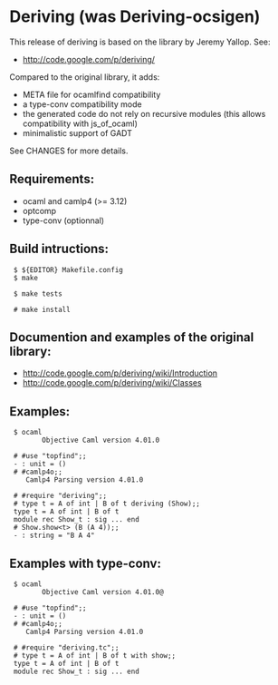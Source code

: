 Deriving (was Deriving-ocsigen)
===============================

This release of deriving is based on the library by Jeremy Yallop. See:

 * http://code.google.com/p/deriving/

Compared to the original library, it adds:

 * META file for ocamlfind compatibility
 * a type-conv compatibility mode
 * the generated code do not rely on recursive modules (this allows compatibility with js_of_ocaml)
 * minimalistic support of GADT

See CHANGES for more details.

Requirements:
-------------

 * ocaml and camlp4 (>= 3.12)
 * optcomp
 * type-conv (optionnal)

Build intructions:
------------------

```
 $ ${EDITOR} Makefile.config
 $ make

 $ make tests

 # make install
```

Documention and examples of the original library:
-------------------------------------------------

 * http://code.google.com/p/deriving/wiki/Introduction
 * http://code.google.com/p/deriving/wiki/Classes

Examples:
---------

```
 $ ocaml
        Objective Caml version 4.01.0

 # #use "topfind";;
 - : unit = ()
 # #camlp4o;;
	Camlp4 Parsing version 4.01.0

 # #require "deriving";;
 # type t = A of int | B of t deriving (Show);;
 type t = A of int | B of t
 module rec Show_t : sig ... end
 # Show.show<t> (B (A 4));;
 - : string = "B A 4"
```

Examples with type-conv:
------------------------

```
 $ ocaml
        Objective Caml version 4.01.0@

 # #use "topfind";;
 - : unit = ()
 # #camlp4o;;
	Camlp4 Parsing version 4.01.0

 # #require "deriving.tc";;
 # type t = A of int | B of t with show;;
 type t = A of int | B of t
 module rec Show_t : sig ... end
```
